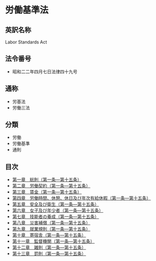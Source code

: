 # 労働基準法

## 英訳名称

Labor Standards Act

## 法令番号

- 昭和二二年四月七日法律四十九号

## 通称

- 労基法
- 労働三法

## 分類

- 労働
- 労働基準
- 通則

## 目次

- [第一章　総則（第一条―第十五条）]()
- [第二章　労働契約（第一条―第十五条）]()
- [第三章　賃金（第一条―第十五条）]()
- [第四章　労働時間、休憩、休日及び年次有給休暇（第一条―第十五条）]()
- [第五章　安全及び衛生（第一条―第十五条）]()
- [第六章　女子及び年少者（第一条―第十五条）]()
- [第七章　技能者の養成（第一条―第十五条）]()
- [第八章　災害補償（第一条―第十五条）]()
- [第九章　就業規則（第一条―第十五条）]()
- [第十章　寄宿舎（第一条―第十五条）]()
- [第十一章　監督機関（第一条―第十五条）]()
- [第十二章　雑則（第一条―第十五条）]()
- [第十三章　罰則（第一条―第十五条）]()
